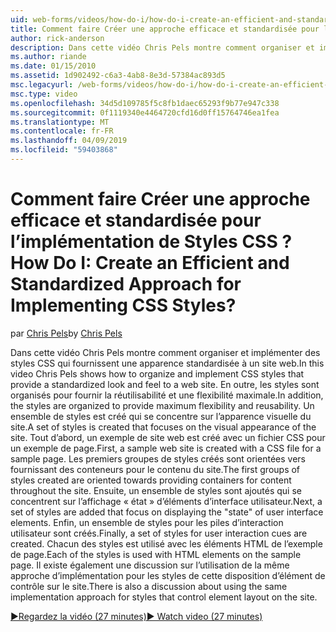 ```yaml
---
uid: web-forms/videos/how-do-i/how-do-i-create-an-efficient-and-standardized-approach-for-implementing-css-styles
title: Comment faire Créer une approche efficace et standardisée pour l’implémentation de Styles CSS ? | Microsoft Docs
author: rick-anderson
description: Dans cette vidéo Chris Pels montre comment organiser et implémenter des styles CSS qui fournissent une apparence standardisée à un site web. En outre, les styles sont...
ms.author: riande
ms.date: 01/15/2010
ms.assetid: 1d902492-c6a3-4ab8-8e3d-57384ac893d5
msc.legacyurl: /web-forms/videos/how-do-i/how-do-i-create-an-efficient-and-standardized-approach-for-implementing-css-styles
msc.type: video
ms.openlocfilehash: 34d5d109785f5c8fb1daec65293f9b77e947c338
ms.sourcegitcommit: 0f1119340e4464720cfd16d0ff15764746ea1fea
ms.translationtype: MT
ms.contentlocale: fr-FR
ms.lasthandoff: 04/09/2019
ms.locfileid: "59403868"
---
```

# <a name="how-do-i-create-an-efficient-and-standardized-approach-for-implementing-css-styles"></a><span data-ttu-id="625b2-105">Comment faire Créer une approche efficace et standardisée pour l’implémentation de Styles CSS ?</span><span class="sxs-lookup"><span data-stu-id="625b2-105">How Do I: Create an Efficient and Standardized Approach for Implementing CSS Styles?</span></span>

<span data-ttu-id="625b2-106">par [Chris Pels](https://twitter.com/chrispels)</span><span class="sxs-lookup"><span data-stu-id="625b2-106">by [Chris Pels](https://twitter.com/chrispels)</span></span>

<span data-ttu-id="625b2-107">Dans cette vidéo Chris Pels montre comment organiser et implémenter des styles CSS qui fournissent une apparence standardisée à un site web.</span><span class="sxs-lookup"><span data-stu-id="625b2-107">In this video Chris Pels shows how to organize and implement CSS styles that provide a standardized look and feel to a web site.</span></span> <span data-ttu-id="625b2-108">En outre, les styles sont organisés pour fournir la réutilisabilité et une flexibilité maximale.</span><span class="sxs-lookup"><span data-stu-id="625b2-108">In addition, the styles are organized to provide maximum flexibility and reusability.</span></span> <span data-ttu-id="625b2-109">Un ensemble de styles est créé qui se concentre sur l’apparence visuelle du site.</span><span class="sxs-lookup"><span data-stu-id="625b2-109">A set of styles is created that focuses on the visual appearance of the site.</span></span> <span data-ttu-id="625b2-110">Tout d’abord, un exemple de site web est créé avec un fichier CSS pour un exemple de page.</span><span class="sxs-lookup"><span data-stu-id="625b2-110">First, a sample web site is created with a CSS file for a sample page.</span></span> <span data-ttu-id="625b2-111">Les premiers groupes de styles créés sont orientées vers fournissant des conteneurs pour le contenu du site.</span><span class="sxs-lookup"><span data-stu-id="625b2-111">The first groups of styles created are oriented towards providing containers for content throughout the site.</span></span> <span data-ttu-id="625b2-112">Ensuite, un ensemble de styles sont ajoutés qui se concentrent sur l’affichage « état » d’éléments d’interface utilisateur.</span><span class="sxs-lookup"><span data-stu-id="625b2-112">Next, a set of styles are added that focus on displaying the "state" of user interface elements.</span></span> <span data-ttu-id="625b2-113">Enfin, un ensemble de styles pour les piles d’interaction utilisateur sont créés.</span><span class="sxs-lookup"><span data-stu-id="625b2-113">Finally, a set of styles for user interaction cues are created.</span></span> <span data-ttu-id="625b2-114">Chacun des styles est utilisé avec les éléments HTML de l’exemple de page.</span><span class="sxs-lookup"><span data-stu-id="625b2-114">Each of the styles is used with HTML elements on the sample page.</span></span> <span data-ttu-id="625b2-115">Il existe également une discussion sur l’utilisation de la même approche d’implémentation pour les styles de cette disposition d’élément de contrôle sur le site.</span><span class="sxs-lookup"><span data-stu-id="625b2-115">There is also a discussion about using the same implementation approach for styles that control element layout on the site.</span></span>

[<span data-ttu-id="625b2-116">&#9654;Regardez la vidéo (27 minutes)</span><span class="sxs-lookup"><span data-stu-id="625b2-116">&#9654; Watch video (27 minutes)</span></span>](https://channel9.msdn.com/Blogs/ASP-NET-Site-Videos/how-do-i-create-an-efficient-and-standardized-approach-for-implementing-css-styles)
